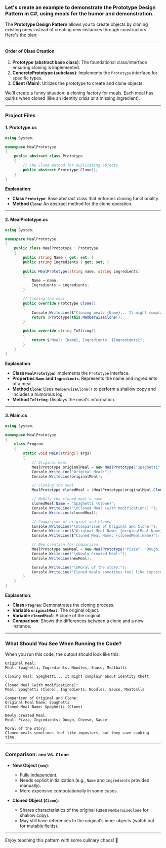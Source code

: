 ### Let's create an example to demonstrate the Prototype Design Pattern in C#, using meals for the humor and demonstration.

The **Prototype Design Pattern** allows you to create objects by cloning existing ones instead of creating new instances through constructors. Here's the plan:

---

#### **Order of Class Creation**

1. **Prototype (abstract base class)**: The foundational class/interface ensuring cloning is implemented.
2. **ConcretePrototype (subclass)**: Implements the `Prototype` interface for specific types.
3. **Client (Main)**: Utilizes the prototype to create and clone objects.

We'll create a funny situation: a cloning factory for meals. Each meal has quirks when cloned (like an identity crisis or a missing ingredient).

---

### Project Files

#### **1. Prototype.cs**
```csharp
using System;

namespace MealPrototype
{
    public abstract class Prototype
    {
        // The Clone method for duplicating objects
        public abstract Prototype Clone();
    }
}
```
**Explanation**:  
- **Class `Prototype`**: Base abstract class that enforces cloning functionality.  
- **Method `Clone`**: An abstract method for the clone operation.

---

#### **2. MealPrototype.cs**
```csharp
using System;

namespace MealPrototype
{
    public class MealPrototype : Prototype
    {
        public string Name { get; set; }
        public string Ingredients { get; set; }
        
        public MealPrototype(string name, string ingredients)
        {
            Name = name;
            Ingredients = ingredients;
        }

        // Cloning the meal
        public override Prototype Clone()
        {
            Console.WriteLine($"Cloning meal: {Name}... It might complain about identity theft.");
            return (Prototype)this.MemberwiseClone();
        }

        public override string ToString()
        {
            return $"Meal: {Name}, Ingredients: {Ingredients}";
        }
    }
}
```

**Explanation**:  
- **Class `MealPrototype`**: Implements the `Prototype` interface.
- **Properties `Name` and `Ingredients`**: Represents the name and ingredients of a meal.
- **Method `Clone`**: Uses `MemberwiseClone()` to perform a shallow copy and includes a humorous log.
- **Method `ToString`**: Displays the meal's information.

---

#### **3. Main.cs**
```csharp
using System;

namespace MealPrototype
{
    class Program
    {
        static void Main(string[] args)
        {
            // Original meal
            MealPrototype originalMeal = new MealPrototype("Spaghetti", "Noodles, Sauce, Meatballs");
            Console.WriteLine("Original Meal:");
            Console.WriteLine(originalMeal);

            // Cloning the meal
            MealPrototype clonedMeal = (MealPrototype)originalMeal.Clone();

            // Modify the cloned meal's name
            clonedMeal.Name = "Spaghetti (Clone)";
            Console.WriteLine("\nCloned Meal (with modifications):");
            Console.WriteLine(clonedMeal);

            // Comparison of original and cloned
            Console.WriteLine("\nComparison of Original and Clone:");
            Console.WriteLine($"Original Meal Name: {originalMeal.Name}");
            Console.WriteLine($"Cloned Meal Name: {clonedMeal.Name}");

            // New creation for comparison
            MealPrototype newMeal = new MealPrototype("Pizza", "Dough, Cheese, Sauce");
            Console.WriteLine("\nNewly Created Meal:");
            Console.WriteLine(newMeal);

            Console.WriteLine("\nMoral of the story:");
            Console.WriteLine("Cloned meals sometimes feel like impostors, but they save cooking time.");
        }
    }
}
```

**Explanation**:  
- **Class `Program`**: Demonstrates the cloning process.  
- **Variable `originalMeal`**: The original object.  
- **Variable `clonedMeal`**: A clone of the original.  
- **Comparison**: Shows the differences between a clone and a new instance.  

---

### What Should You See When Running the Code?

When you run this code, the output should look like this:

```
Original Meal:
Meal: Spaghetti, Ingredients: Noodles, Sauce, Meatballs

Cloning meal: Spaghetti... It might complain about identity theft.

Cloned Meal (with modifications):
Meal: Spaghetti (Clone), Ingredients: Noodles, Sauce, Meatballs

Comparison of Original and Clone:
Original Meal Name: Spaghetti
Cloned Meal Name: Spaghetti (Clone)

Newly Created Meal:
Meal: Pizza, Ingredients: Dough, Cheese, Sauce

Moral of the story:
Cloned meals sometimes feel like impostors, but they save cooking time.
```

---

### Comparison: `new` vs. `Clone`

- **New Object (`new`)**:
  - Fully independent.
  - Needs explicit initialization (e.g., `Name` and `Ingredients` provided manually).
  - More expensive computationally in some cases.

- **Cloned Object (`Clone`)**:
  - Shares characteristics of the original (uses `MemberwiseClone` for shallow copy).
  - May still have references to the original's inner objects (watch out for mutable fields).

---

Enjoy teaching this pattern with some culinary chaos! 🍝
